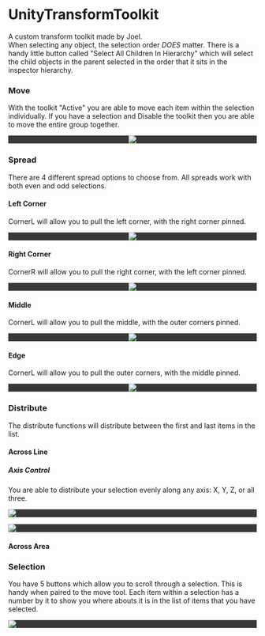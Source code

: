 # UnityTransformToolkit
   
A custom transform toolkit made by Joel.   
When selecting any object, the selection order *DOES* matter. There is a handy little button called "Select All Children In Hierarchy" which will select the child objects in the parent selected in the order that it sits in the inspector hierarchy.   
   
### Move   
With the toolkit "Active" you are able to move each item within the selection individually. If you have a selection and Disable the toolkit then you are able to move the entire group together.   
   
<p align="center" style="background-color: #383838;">
  <img src="Readme_Assets/Move.gif"/ >
</p>
   
### Spread   
There are 4 different spread options to choose from. All spreads work with both even and odd selections.   

#### Left Corner   
CornerL will allow you to pull the left corner, with the right corner pinned.   
<p align="center" style="background-color: #383838;">
  <img src="Readme_Assets/CornerLeft.gif"/ >
</p>
   
#### Right Corner
CornerR will allow you to pull the right corner, with the left corner pinned.   
<p align="center" style="background-color: #383838;">
  <img src="Readme_Assets/CornerRight.gif"/ >
</p>
   
#### Middle   
CornerL will allow you to pull the middle, with the outer corners pinned.   
<p align="center" style="background-color: #383838;">
  <img src="Readme_Assets/Middle.gif"/ >
</p>
   
#### Edge   
CornerL will allow you to pull the outer corners, with the middle pinned.   
<p align="center" style="background-color: #383838;">
  <img src="Readme_Assets/Edge.gif"/ >
</p>
   
### Distribute   
The distribute functions will distribute between the first and last items in the list.
#### Across Line   
##### Axis Control   
You are able to distribute your selection evenly along any axis: X, Y, Z, or all three.   
<p align="left" style="background-color: #383838;">
  <img src="Readme_Assets/DistubX.gif"/ >
</p>

<p align="left" style="background-color: #383838;">
  <img src="Readme_Assets/DistubY.gif"/ >
</p>
   
#### Across Area

### Selection   
You have 5 buttons which allow you to scroll through a selection. This is handy when paired to the move tool. Each item within a selection has a number by it to show you where abouts it is in the list of items that you have selected.
<p align="left" style="background-color: #383838;">
  <img src="Readme_Assets/Selection.gif"/ >
</p>

    
